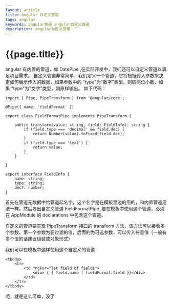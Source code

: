 ```yaml
--- 
layout: article 
title: angular 自定义管道
tags: angular
keywords: angular管道 angular自定义管道
description: angular自定义管理
---
```

# {{page.title}}

angular 有内置的管道，如 DatePipe ,在实际开发中，我们还可以自定义管道以满足项目需求。
自定义管道非常简单，我们定义一个管道，它将根据传入参数来决定如何展示传入的数据，如果参数中的 "type"为"数字"类型，则取两位小数，如果 "type"为"文字"类型，刚原样输出。 如下代码：

    import { Pipe, PipeTransform } from '@angular/core';

    @Pipe({ name: 'fieldFormat' })

    export class FieldFormatPipe implements PipeTransform {

        public transform(value: string, field: FieldInfo): string {
            if (field.type === 'decimal' && field.dec) {
                return Number(value).toFixed(field.dec);
            }
            if (field.type === 'text') {
                return value;
            }
        }

    }

    export interface FieldInfo {
        name: string;
        type: string;
        dec?: number;
    }

首先在管道元数据中给管道起名字，这个名字是在模板里边的用的，和内置管道用法一样。然后导出自定义管道 FieldFormatPipe ,要在模板中使用这个管道，必须在 AppModule 的 declarations 中包含这个管道。

自定义的管道要实现 PipeTransform 接口的 transform 方法，该方法可以接收多个参数，第一个参数为要过滤的值，后面的为可选参数，可以传入任意值（一般有多个值的话建议组装成对象形式）

我们可以在模板中这样使用这个自定义的管道

    <tbody>
        <tr>
            <td *ngFor="let field of fields">
                <div> { { field.name | fieldFormat:field }}</div>
            </td>
        </tr>
    </tbody>

呃，就是这么简单，没了